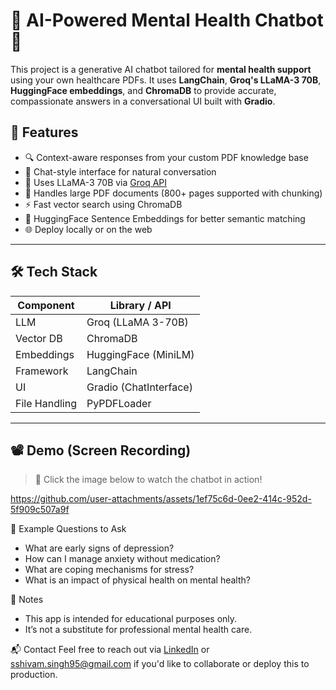 # 🧠 AI-Powered Mental Health Chatbot 🤖

This project is a generative AI chatbot tailored for **mental health support** using your own healthcare PDFs. It uses **LangChain**, **Groq's LLaMA-3 70B**, **HuggingFace embeddings**, and **ChromaDB** to provide accurate, compassionate answers in a conversational UI built with **Gradio**.

## 🎯 Features

- 🔍 Context-aware responses from your custom PDF knowledge base
- 💬 Chat-style interface for natural conversation
- 🧠 Uses LLaMA-3 70B via [Groq API](https://console.groq.com/)
- 📄 Handles large PDF documents (800+ pages supported with chunking)
- ⚡ Fast vector search using ChromaDB
- 🤗 HuggingFace Sentence Embeddings for better semantic matching
- 🌐 Deploy locally or on the web

---

## 🛠️ Tech Stack

| Component         | Library / API                       |
|------------------|-------------------------------------|
| LLM              | Groq (LLaMA 3-70B)                  |
| Vector DB        | ChromaDB                            |
| Embeddings       | HuggingFace (MiniLM)                |
| Framework        | LangChain                           |
| UI               | Gradio (ChatInterface)              |
| File Handling    | PyPDFLoader                         |

---

## 📽️ Demo (Screen Recording)

> 🎥 Click the image below to watch the chatbot in action!



https://github.com/user-attachments/assets/1ef75c6d-0ee2-414c-952d-5f909c507a9f


🧠 Example Questions to Ask

- What are early signs of depression?
- How can I manage anxiety without medication?
- What are coping mechanisms for stress?
- What is an impact of physical health on mental health?


📌 Notes

- This app is intended for educational purposes only.
- It’s not a substitute for professional mental health care.


📬 Contact
Feel free to reach out via [LinkedIn](https://www.linkedin.com/in/shivam-singh-rnk/) or sshivam.singh95@gmail.com if you'd like to collaborate or deploy this to production.



